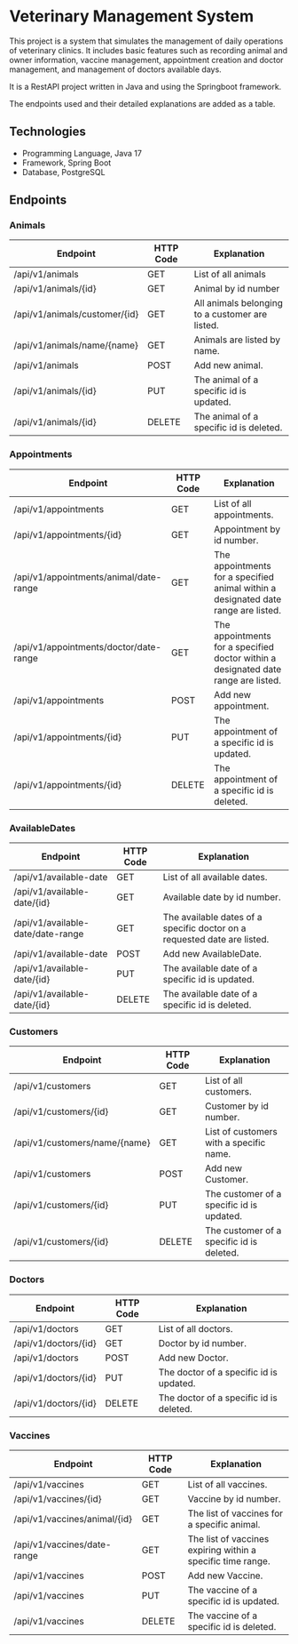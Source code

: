 # Veterinary Management System
This project is a system that simulates the management of daily operations of veterinary clinics. It includes basic 
features such as recording animal and owner information, vaccine management, appointment creation and doctor 
management, and management of doctors available days.

It is a RestAPI project written in Java and using the Springboot framework.

The endpoints used and their detailed explanations are added as a table.

## Technologies
* Programming Language, Java 17
* Framework, Spring Boot
* Database, PostgreSQL

## Endpoints
### Animals
| Endpoint                      | HTTP Code | Explanation                                     |
|-------------------------------|-----------|-------------------------------------------------|
| /api/v1/animals               | GET       | List of all animals                             |
| /api/v1/animals/{id}          | GET       | Animal by id number                             |
| /api/v1/animals/customer/{id} | GET       | All animals belonging to a customer are listed. |
| /api/v1/animals/name/{name}   | GET       | Animals are listed by name.                     |
| /api/v1/animals               | POST      | Add new animal.                                 |
| /api/v1/animals/{id}          | PUT       | The animal of a specific id is updated.         |
| /api/v1/animals/{id}          | DELETE    | The animal of a specific id is deleted.         |

### Appointments
| Endpoint                               | HTTP Code   | Explanation                                                                        |
|----------------------------------------|-------------|------------------------------------------------------------------------------------|
| /api/v1/appointments                   | GET         | List of all appointments.                                                          |
| /api/v1/appointments/{id}              | GET         | Appointment by id number.                                                          |
| /api/v1/appointments/animal/date-range | GET         | The appointments for a specified animal within a designated date range are listed. |
| /api/v1/appointments/doctor/date-range | GET         | The appointments for a specified doctor within a designated date range are listed. |
| /api/v1/appointments                   | POST        | Add new appointment.                                                               |
| /api/v1/appointments/{id}              | PUT         | The appointment of a specific id is updated.                                       |
| /api/v1/appointments/{id}              | DELETE      | The appointment of a specific id is deleted.                                       |

### AvailableDates
| Endpoint                          | HTTP Code | Explanation                                                              |
|-----------------------------------|-----------|--------------------------------------------------------------------------|
| /api/v1/available-date            | GET       | List of all available dates.                                             |
| /api/v1/available-date/{id}       | GET       | Available date by id number.                                             |
| /api/v1/available-date/date-range | GET       | The available dates of a specific doctor on a requested date are listed. |
| /api/v1/available-date            | POST      | Add new AvailableDate.                                                   |
| /api/v1/available-date/{id}       | PUT       | The available date of a specific id is updated.                          |
| /api/v1/available-date/{id}       | DELETE    | The available date of a specific id is deleted.                          |

### Customers
| Endpoint                      | HTTP Code | Explanation                               |
|-------------------------------|-----------|-------------------------------------------|
| /api/v1/customers             | GET       | List of all customers.                    |
| /api/v1/customers/{id}        | GET       | Customer by id number.                    |
| /api/v1/customers/name/{name} | GET       | List of customers with a specific name.   |
| /api/v1/customers             | POST      | Add new Customer.                         |
| /api/v1/customers/{id}        | PUT       | The customer of a specific id is updated. |
| /api/v1/customers/{id}        | DELETE    | The customer of a specific id is deleted. |

### Doctors
| Endpoint             | HTTP Code | Explanation                             |
|----------------------|-----------|-----------------------------------------|
| /api/v1/doctors      | GET       | List of all doctors.                    |
| /api/v1/doctors/{id} | GET       | Doctor by id number.                    |
| /api/v1/doctors      | POST      | Add new Doctor.                         |
| /api/v1/doctors/{id} | PUT       | The doctor of a specific id is updated. |
| /api/v1/doctors/{id} | DELETE    | The doctor of a specific id is deleted. |

### Vaccines
| Endpoint                     | HTTP Code | Explanation                                                 |
|------------------------------|-----------|-------------------------------------------------------------|
| /api/v1/vaccines             | GET       | List of all vaccines.                                       |
| /api/v1/vaccines/{id}        | GET       | Vaccine by id number.                                       |
| /api/v1/vaccines/animal/{id} | GET       | The list of vaccines for a specific animal.                 |
| /api/v1/vaccines/date-range  | GET       | The list of vaccines expiring within a specific time range. |
| /api/v1/vaccines             | POST      | Add new Vaccine.                                            |
| /api/v1/vaccines             | PUT       | The vaccine of a specific id is updated.                    |
| /api/v1/vaccines             | DELETE    | The vaccine of a specific id is deleted.                    |
